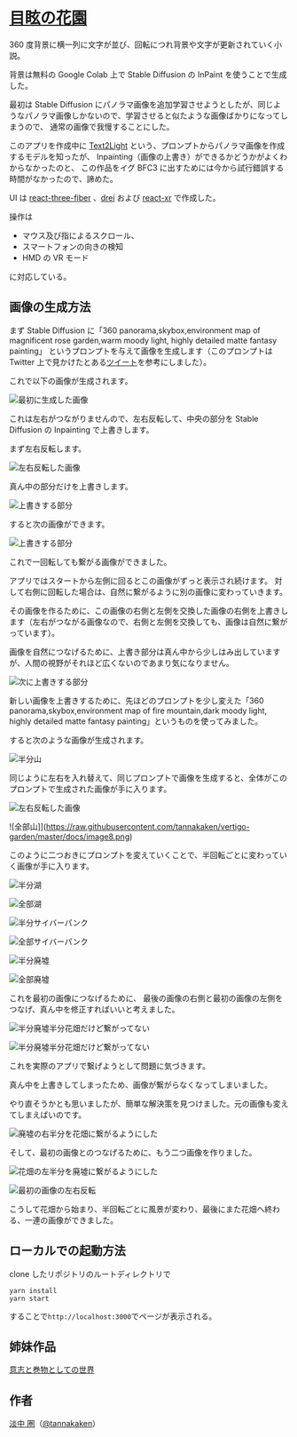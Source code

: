 # [目眩の花園](https://vertigo-garden.vercel.app/)

360 度背景に横一列に文字が並び、回転につれ背景や文字が更新されていく小説。

背景は無料の Google Colab 上で Stable Diffusion の InPaint を使うことで生成した。

最初は Stable Diffusion にパノラマ画像を追加学習させようとしたが、同じようなパノラマ画像しかないので、学習させると似たような画像ばかりになってしまうので、
通常の画像で我慢することにした。

このアプリを作成中に [Text2Light](https://github.com/FrozenBurning/Text2Light) という、プロンプトからパノラマ画像を作成するモデルを知ったが、
Inpainting（画像の上書き）ができるかどうかがよくわからなかったのと、
この作品をイグ BFC3 に出すためには今から試行錯誤する時間がなかったので、諦めた。

UI は [react-three-fiber](https://github.com/pmndrs/react-three-fiber) 、[drei](https://github.com/pmndrs/drei) および [react-xr](https://github.com/pmndrs/react-xr) で作成した。

操作は

- マウス及び指によるスクロール、
- スマートフォンの向きの検知
- HMD の VR モード

に対応している。

## 画像の生成方法

まず Stable Diffusion に「360 panorama,skybox,environment map of magnificent rose garden,warm moody light, highly detailed matte fantasy painting」
というプロンプトを与えて画像を生成します（このプロンプトは Twitter 上で見かけたとある[ツイート](https://twitter.com/yoglehonpo/status/1566188435530199040)を参考にしました）。

これで以下の画像が生成されます。

![最初に生成した画像](https://raw.githubusercontent.com/tannakaken/vertigo-garden/master/docs/image1.png)

これは左右がつながりませんので、左右反転して、中央の部分を Stable Diffusion の Inpainting で上書きします。

まず左右反転します。

![左右反転した画像](https://raw.githubusercontent.com/tannakaken/vertigo-garden/master/docs/image2.png)

真ん中の部分だけを上書きします。

![上書きする部分](https://raw.githubusercontent.com/tannakaken/vertigo-garden/master/docs/image3.png)

すると次の画像ができます。

![上書きする部分](https://raw.githubusercontent.com/tannakaken/vertigo-garden/master/docs/image4.png)

これで一回転しても繋がる画像ができました。

アプリではスタートから左側に回るとこの画像がずっと表示され続けます。
対して右側に回転した場合は、自然に繋がるように別の画像に変わっていきます。

その画像を作るために、この画像の右側と左側を交換した画像の右側を上書きします（左右がつながる画像なので、右側と左側を交換しても、画像は自然に繋がっています）。

画像を自然につなげるために、上書き部分は真ん中から少しはみ出していますが、人間の視野がそれほど広くないのであまり気になりません。

![次に上書きする部分](https://raw.githubusercontent.com/tannakaken/vertigo-garden/master/docs/image5.png)

新しい画像を上書きするために、先ほどのプロンプトを少し変えた「360 panorama,skybox,environment map of fire mountain,dark moody light, highly detailed matte fantasy painting」というものを使ってみました。

すると次のような画像が生成されます。

![半分山](https://raw.githubusercontent.com/tannakaken/vertigo-garden/master/docs/image6.png)

同じように左右を入れ替えて、同じプロンプトで画像を生成すると、全体がこのプロンプトで生成された画像が手に入ります。

![左右反転した画像](https://raw.githubusercontent.com/tannakaken/vertigo-garden/master/docs/image7.png)

![全部山]](https://raw.githubusercontent.com/tannakaken/vertigo-garden/master/docs/image8.png)

このように二つおきにプロンプトを変えていくことで、半回転ごとに変わっていく画像が手に入ります。

![半分湖](https://raw.githubusercontent.com/tannakaken/vertigo-garden/master/docs/image9.png)

![全部湖](https://raw.githubusercontent.com/tannakaken/vertigo-garden/master/docs/image10.png)

![半分サイバーパンク](https://raw.githubusercontent.com/tannakaken/vertigo-garden/master/docs/image11.png)

![全部サイバーパンク](https://raw.githubusercontent.com/tannakaken/vertigo-garden/master/docs/image12.png)

![半分廃墟](https://raw.githubusercontent.com/tannakaken/vertigo-garden/master/docs/image13.png)

![全部廃墟](https://raw.githubusercontent.com/tannakaken/vertigo-garden/master/docs/image14.png)

これを最初の画像につなげるために、
最後の画像の右側と最初の画像の左側をつなげ、真ん中を修正すればいいと考えました。

![半分廃墟半分花畑だけど繋がってない](https://raw.githubusercontent.com/tannakaken/vertigo-garden/master/docs/image15.png)

![半分廃墟半分花畑だけど繋がってない](https://raw.githubusercontent.com/tannakaken/vertigo-garden/master/docs/image16.png)

これを実際のアプリで繋げようとして問題に気づきます。

真ん中を上書きしてしまったため、画像が繋がらなくなってしまいました。

やり直そうかとも思いましたが、簡単な解決策を見つけました。元の画像も変えてしまえばいのです。

![廃墟の右半分を花畑に繋がるようにした](https://raw.githubusercontent.com/tannakaken/vertigo-garden/master/docs/image16.png)

そして、最初の画像とのつなげるために、もう二つ画像を作りました。

![花畑の左半分を廃墟に繋がるようにした](https://raw.githubusercontent.com/tannakaken/vertigo-garden/master/docs/image17.png)

![最初の画像の左右反転](https://raw.githubusercontent.com/tannakaken/vertigo-garden/master/docs/image18.png)

こうして花畑から始まり、半回転ごとに風景が変わり、最後にまた花畑へ終わる、一連の画像ができました。

## ローカルでの起動方法

clone したリポジトリのルートディレクトリで

    yarn install
    yarn start

することで`http://localhost:3000`でページが表示される。

## 姉妹作品

[意志と巻物としての世界](https://tannakaken.xyz/novels/TheWorldAsWillAndScroll)

## 作者

[淡中 圏](https://tannakaken.xyz)（[@tannakaken](https://twitter.com/tannakaken)）
